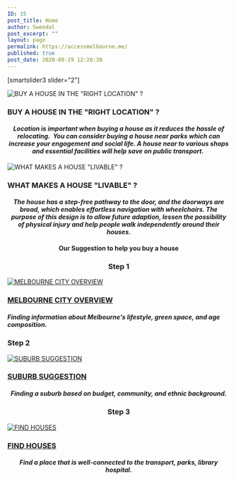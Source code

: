 ```yaml
---
ID: 15
post_title: Home
author: Sweedal
post_excerpt: ""
layout: page
permalink: https://accessmelbourne.me/
published: true
post_date: 2020-08-29 12:28:38
---
```

<!-- wp:themify-builder/canvas /--><!--themify_builder_static--><p style="text-align: left;">[smartslider3 slider="2"]</p>
<img src="https://accessmelbourne.me/wp-content/uploads/2020/09/linda-xu-rj9tNXqCO7Q-unsplash.jpg" alt="BUY A HOUSE IN THE &quot;RIGHT LOCATION&quot; ?" /> 
 
 <h3> BUY A HOUSE IN THE "RIGHT LOCATION" ? </h3> <h4 style="text-align: center;"><em><strong>Location is important when buying a house as it reduces the hassle of relocating.  You can consider buying a house near parks which can increase your engagement and social life. A house near to various shops and essential facilities will help save on public transport. </strong></em></h4>
<img src="https://accessmelbourne.me/wp-content/uploads/2020/09/Wmelbourne.jpg" alt="WHAT MAKES A HOUSE &quot;LIVABLE&quot; ?" /> 
 
 <h3> WHAT MAKES A HOUSE "LIVABLE" ? </h3> <h4 style="text-align: center;"><em><strong>The house has a step-free pathway to the door, and the doorways are broad, which enables effortless navigation with wheelchairs. The purpose of this design is to allow future adaption, lessen the possibility of physical injury and help people walk independently around their houses.</strong></em></h4>
<h4 style="text-align: center;"><strong>Our Suggestion to help you buy a house</strong></h4>
<h3 style="text-align: center;"><strong>Step 1</strong></h3>
<a href="https://accessmelbourne.me/suburb-overview/" > 
 <img src="https://accessmelbourne.me/wp-content/uploads/2020/09/southbank.jpg" alt="MELBOURNE CITY OVERVIEW" /> 
 </a> 
 <h3> <a href="https://accessmelbourne.me/suburb-overview/">MELBOURNE CITY OVERVIEW</a> </h3> <h5><strong>Finding information about Melbourne's lifestyle, green space, and age composition.</strong></h5>
<h3><strong>Step 2</strong></h3>
<a href="https://accessmelbourne.me/suburbs-suggestion/" > 
 <img src="https://accessmelbourne.me/wp-content/uploads/2020/09/k4.jpg" alt="SUBURB SUGGESTION" /> 
 </a> 
 <h3> <a href="https://accessmelbourne.me/suburbs-suggestion/">SUBURB SUGGESTION</a> </h3> <h5 style="text-align: center;"><strong>Finding a suburb based on budget, community, and ethnic background.</strong></h5>
<h3 style="text-align: center;"><strong>Step 3</strong></h3>
<a href="https://accessmelbourne.me/find-houses/" > 
 <img src="https://accessmelbourne.me/wp-content/uploads/2020/09/nm5.jpg" alt="FIND HOUSES " /> 
 </a> 
 <h3> <a href="https://accessmelbourne.me/find-houses/">FIND HOUSES </a> </h3> <h5 style="text-align: center;"><strong>Find a place that is well-connected to the transport, parks, library hospital.</strong></h5><!--/themify_builder_static-->